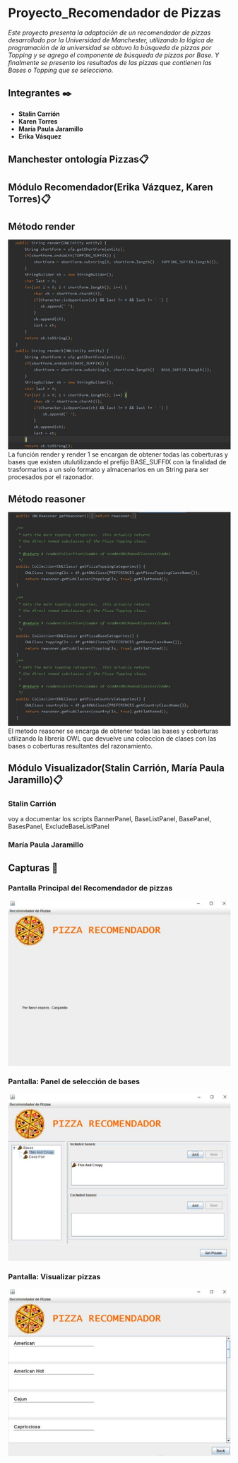 # Proyecto_Recomendador de Pizzas
_Este proyecto presenta la adaptación de un recomendador de pizzas desarrollado por la Universidad de Manchester, utilizando la lógica de programación de la universidad se obtuvo la búsqueda de pizzas por Topping y se agrego el componente de búsqueda de pizzas por Base. Y finalmente se presento los resultados de las pizzas que contienen las Bases o Topping que se selecciono._

## Integrantes ✒️

* **Stalin Carrión** 
* **Karen Torres** 
* **María Paula Jaramillo** 
* **Erika Vásquez** 
## Manchester ontología Pizzas📋
## Módulo Recomendador(Erika Vázquez, Karen Torres)📋

## Método render
![](https://github.com/etvasquez/finderpizza/blob/master/render.JPG)
La función render y render 1 se encargan de obtener todas las coberturas y bases que existen utulutilizando el prefijo BASE_SUFFIX con la  finalidad de trasformarlos a un solo formato y almacenarlos en un String para ser procesados por el razonador.  
## Método reasoner
![](https://github.com/etvasquez/finderpizza/blob/master/resoner.JPG)
El metodo reasoner se encarga de obtener todas las bases y coberturas utilizando la librería OWL que devuelve una coleccion de clases con las bases o coberturas resultantes del razonamiento. 
## Módulo Visualizador(Stalin Carrión, María Paula Jaramillo)📋
### Stalin Carrión
voy a documentar los scripts BannerPanel, BaseListPanel, BasePanel, BasesPanel, ExcludeBaseListPanel
### María Paula Jaramillo

## Capturas 📖
### Pantalla Principal del Recomendador de pizzas
![](https://github.com/etvasquez/finderpizza/blob/master/PantallaPrincipal.JPG)
### Pantalla: Panel de selección de bases
![](https://github.com/etvasquez/finderpizza/blob/master/PanelBases.JPG)
### Pantalla: Visualizar pizzas
![](https://github.com/etvasquez/finderpizza/blob/master/PresentarPizzas.JPG)
